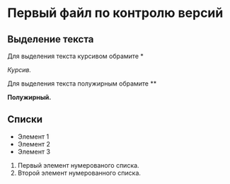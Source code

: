 # Первый файл по контролю версий

## Выделение текста

Для выделения текста курсивом обрамите * 

*Курсив.*

Для выделения текста полужирным обрамите **

**Полужирный.**

## Списки

* Элемент 1
* Элемент 2
* Элемент 3

1. Первый элемент нумерованого списка.
2. Второй элемент нумерованного списка.

